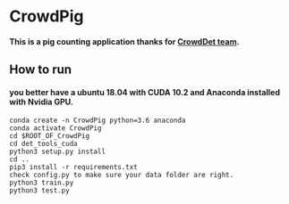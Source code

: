 # CrowdPig
#### This is a pig counting application thanks for [CrowdDet team](https://github.com/megvii-model/CrowdDetection).
## How to run
#### you better have a ubuntu 18.04 with CUDA 10.2 and Anaconda installed with Nvidia GPU.
```shell script
conda create -n CrowdPig python=3.6 anaconda
conda activate CrowdPig
cd $ROOT_OF_CrowdPig
cd det_tools_cuda
python3 setup.py install
cd ..
pip3 install -r requirements.txt
check config.py to make sure your data folder are right.
python3 train.py
python3 test.py
```

